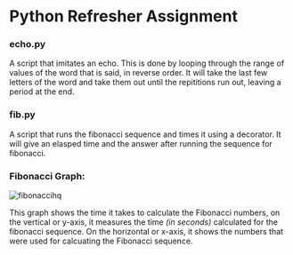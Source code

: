 # Python Refresher Assignment

### echo.py
A script that imitates an echo. This is done by looping through the range of values of the word that is said, in reverse order.
It will take the last few letters of the word and take them out until the repititions run out, leaving a period at the end.

### fib.py
A script that runs the fibonacci sequence and times it using a decorator. It will give an elasped time and the answer after running the sequence for fibonacci.

### Fibonacci Graph:
![fibonaccihq](https://github.com/plovanpete/python-refresher/assets/145849883/a7e828bb-ce2e-49ee-adb0-2e0dedbbab3d)

This graph shows the time it takes to calculate the Fibonacci numbers, on the vertical or y-axis, it measures the time *(in seconds)* calculated for the fibonacci sequence.
On the horizontal or x-axis, it shows the numbers that were used for calcuating the Fibonacci sequence.
